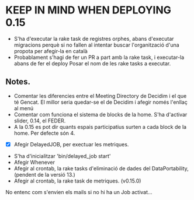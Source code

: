 # KEEP IN MIND WHEN DEPLOYING 0.15

- S'ha d'executar la rake task de registres orphes, abans d'executar migracions perquè si no fallen al intentar buscar l'organització d'una propota per afegir-la en català
- Probablament s'hagi de fer un PR a part amb la rake task, i executar-la abans de fer el deploy
Posar el nom de les rake tasks a executar.

## Notes.
- Comentar les diferencies entre el Meeting Directory de Decidim i el que té Gencat. El millor seria quedar-se el de Decidim i afegir només l'enllaç al menú
- Comentar com funciona el sistema de blocks de la home. S'ha d'activar slider, 0.14, el FEDER.
- A la 0.15 es pot dir quants espais participatius surten a cada block de la home. Per defecte són 4.


- [x] Afegir DelayedJOB, per exectuar les metriques.
- S'ha d'inicialitzar 'bin/delayed_job start'
- Afegir Whenever
- Afegir al crontab, la rake tasks d'eliminació de dades del DataPortability, (pendent de la versió 13.)
- Afegir al crontab, la rake task de metriques. (v0.15.0)


No entenc com s'envien els mails si no hi ha un Job activat...
